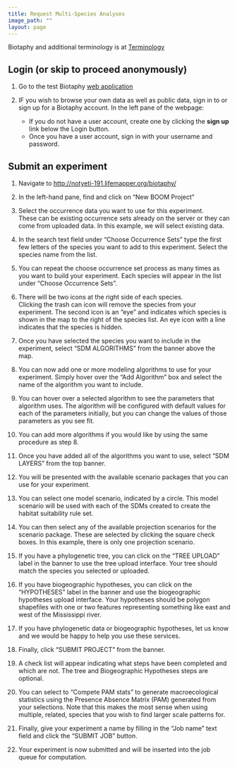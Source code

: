 ```yaml
---
title: Request Multi-Species Analyses
image_path: ""
layout: page
---
```



Biotaphy and additional terminology is at [Terminology](/terms)

## Login (or skip to proceed anonymously)

1. Go to the test Biotaphy [web application](http://client.lifemapper.org/biotaphy)
   
1. IF you wish to browse your own data as well as public data, sign in to 
   or sign up for a Biotaphy account.  In the left pane of the webpage:
    
      * If you do not have a user account, create one by clicking the **sign up** 
        link below the Login button.
      * Once you have a user account, sign in with your username and password.

## Submit an experiment

1. Navigate to http://notyeti-191.lifemapper.org/biotaphy/

1. In the left-hand pane, find and click on “New BOOM Project”

1. Select the occurrence data you want to use for this experiment.  
   These can be existing occurrence sets already on the server or 
   they can come from uploaded data.  In this example, we will 
   select existing data.

1. In the search text field under “Choose Occurrence Sets” type the 
   first few letters of the species you want to add to this 
   experiment.  Select the species name from the list.
   
1. You can repeat the choose occurrence set process as many times as 
   you want to build your experiment.  Each species will appear in 
   the list under “Choose Occurrence Sets”.  

1. There will be two icons at the right side of each species.  
   Clicking the trash can icon will remove the species from your 
   experiment.  The second icon is an “eye” and indicates which 
   species is shown in the map to the right of the species list.  An 
   eye icon with a line indicates that the species is hidden.

1. Once you have selected the species you want to include in the 
   experiment, select “SDM ALGORITHMS” from the banner above the map.

1. You can now add one or more modeling algorithms to use for your 
   experiment.  Simply hover over the “Add Algorithm” box and select 
   the name of the algorithm you want to include.

1. You can hover over a selected algorithm to see the parameters that 
   algorithm uses.  The algorithm will be configured with default 
   values for each of the parameters initially, but you can change the 
   values of those parameters as you see fit. 

1. You can add more algorithms if you would like by using the same
   procedure as step 8.

1. Once you have added all of the algorithms you want to use, select 
   “SDM LAYERS” from the top banner.

1. You will be presented with the available scenario packages that you 
   can use for your experiment. 

1. You can select one model scenario, indicated by a circle.  This model 
   scenario will be used with each of the SDMs created to create the 
   habitat suitability rule set.

1. You can then select any of the available projection scenarios for the 
   scenario package.  These are selected by clicking the square check 
   boxes.  In this example, there is only one projection scenario.

1. If you have a phylogenetic tree, you can click on the “TREE UPLOAD” 
   label in the banner to use the tree upload interface.  Your tree 
   should match the species you selected or uploaded. 

1. If you have biogeographic hypotheses, you can click on the “HYPOTHESES” 
   label in the banner and use the biogeographic hypotheses upload 
   interface.  Your hypotheses should be polygon shapefiles with one or two 
   features representing something like east and west of the Mississippi 
   river.

1. If you have phylogenetic data or biogeographic hypotheses, let us know 
   and we would be happy to help you use these services.

1. Finally, click “SUBMIT PROJECT” from the banner.

1. A check list will appear indicating what steps have been completed and 
   which are not.  The tree and Biogeographic Hypotheses steps are optional.

1. You can select to “Compete PAM stats” to generate macroecological 
   statistics using the Presence Absence Matrix (PAM) generated from your 
   selections.  Note that this makes the most sense when using multiple, 
   related, species that you wish to find larger scale patterns for.

1. Finally, give your experiment a name by filling in the “Job name” text 
   field and click the “SUBMIT JOB” button.

1. Your experiment is now submitted and will be inserted into the job 
   queue for computation.



